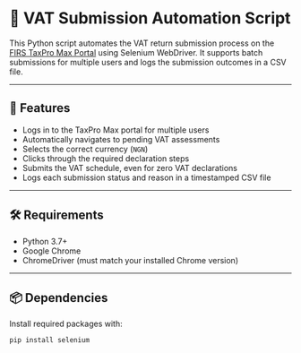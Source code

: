 # 🧾 VAT Submission Automation Script

This Python script automates the VAT return submission process on the [FIRS TaxPro Max Portal](https://taxpromax.firs.gov.ng) using Selenium WebDriver. It supports batch submissions for multiple users and logs the submission outcomes in a CSV file.

---

## 📌 Features

- Logs in to the TaxPro Max portal for multiple users
- Automatically navigates to pending VAT assessments
- Selects the correct currency (`NGN`)
- Clicks through the required declaration steps
- Submits the VAT schedule, even for zero VAT declarations
- Logs each submission status and reason in a timestamped CSV file

---

## 🛠️ Requirements

- Python 3.7+
- Google Chrome
- ChromeDriver (must match your installed Chrome version)

---

## 📦 Dependencies

Install required packages with:

```bash
pip install selenium
